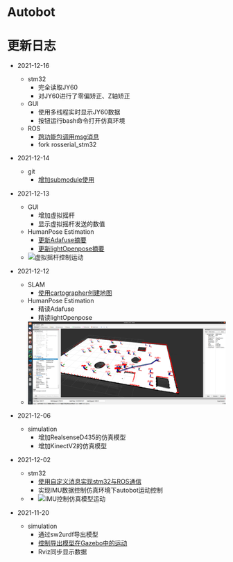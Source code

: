 # Autobot

# 更新日志

+ 2021-12-16
  + stm32 
    + 完全读取JY60
    + 对JY60进行了零偏矫正、Z轴矫正
  + GUI
    + 使用多线程实时显示JY60数据
    + 按钮运行bash命令打开仿真环境
  + ROS
    + [跨功能包调用msg消息](http://zhangguixin.top/2021/11/16/ROS/使用自定义消息实现ROS与stm32通讯/)
    + fork rosserial_stm32


+ 2021-12-14
  + git
    + [增加submodule使用](http://zhangguixin.top/2021/12/14/Git中子模块的使用/)

+ 2021-12-13
  + GUI
    + 增加虚拟摇杆
    + 显示虚拟摇杆发送的数值
  + HumanPose Estimation
    + [更新Adafuse摘要](https://readpaper.com/paper/3104343368)
    + [更新lightOpenpose摘要](https://readpaper.com/paper/2963265461)
  + ![虚拟摇杆控制运动](05_images/02-虚拟摇杆.gif)

+ 2021-12-12
  + SLAM
    + [使用cartographer创建地图](http://zhangguixin.top/2021/12/12/ROS/cartographer安装与使用/)
  + HumanPose Estimation
    + 精读Adafuse
    + 精读lightOpenpose
  + ![cartographer建图](05_images/01-cartographer.png)

+ 2021-12-06
  + simulation
    + 增加RealsenseD435的仿真模型
    + 增加KinectV2的仿真模型

+ 2021-12-02
  + stm32
    + [使用自定义消息实现stm32与ROS通信](http://zhangguixin.top/2021/11/16/ROS/使用自定义消息实现ROS与stm32通讯/)
    + 实现IMU数据控制仿真环境下autobot运动控制
  + + ![IMU控制仿真模型运动](/05_images/03-IMU控制运动.gif)

+ 2021-11-20
  + simulation
    + 通过sw2urdf导出模型
    + [控制导出模型在Gazebo中的运动](http://zhangguixin.top/2021/11/20/ROS/控制sw2urdf导出模型在Rviz和Gazebo中运动/)
    + Rviz同步显示数据
  